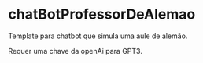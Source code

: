 # chatBotProfessorDeAlemao

Template para chatbot que simula uma aule de alemão.

Requer uma chave da openAi para GPT3.
